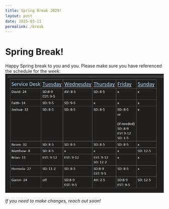 ```yaml
---
title: Spring Break 2025!
layout: post
date: 2025-03-11
permalink: /break
---
```

# Spring Break!
Happy Spring break to you and you. Please make sure you have referenced the schedule for the week:
![spring break](https://github.com/ICServiceDesk/ICServiceDesk.github.io/blob/b052b8de358d0b11917644e08769a1e843b9e2bc/assets/img/spbreak25.png)

_If you need to make changes, reach out soon!_
